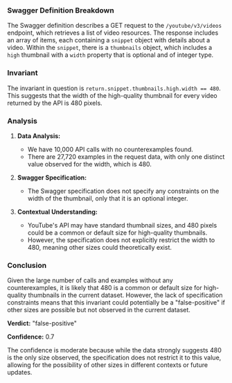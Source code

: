 ### Swagger Definition Breakdown

The Swagger definition describes a GET request to the `/youtube/v3/videos` endpoint, which retrieves a list of video resources. The response includes an array of items, each containing a `snippet` object with details about a video. Within the `snippet`, there is a `thumbnails` object, which includes a `high` thumbnail with a `width` property that is optional and of integer type.

### Invariant

The invariant in question is `return.snippet.thumbnails.high.width == 480`. This suggests that the width of the high-quality thumbnail for every video returned by the API is 480 pixels.

### Analysis

1. **Data Analysis:**
   - We have 10,000 API calls with no counterexamples found.
   - There are 27,720 examples in the request data, with only one distinct value observed for the width, which is 480.

2. **Swagger Specification:**
   - The Swagger specification does not specify any constraints on the width of the thumbnail, only that it is an optional integer.

3. **Contextual Understanding:**
   - YouTube's API may have standard thumbnail sizes, and 480 pixels could be a common or default size for high-quality thumbnails.
   - However, the specification does not explicitly restrict the width to 480, meaning other sizes could theoretically exist.

### Conclusion

Given the large number of calls and examples without any counterexamples, it is likely that 480 is a common or default size for high-quality thumbnails in the current dataset. However, the lack of specification constraints means that this invariant could potentially be a "false-positive" if other sizes are possible but not observed in the current dataset.

**Verdict:** "false-positive"

**Confidence:** 0.7

The confidence is moderate because while the data strongly suggests 480 is the only size observed, the specification does not restrict it to this value, allowing for the possibility of other sizes in different contexts or future updates.
